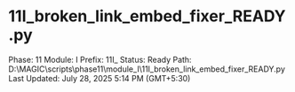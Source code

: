 # 11I_broken_link_embed_fixer_READY.py

Phase: 11
Module: I
Prefix: 11I_
Status: Ready
Path: D:\MAGIC\scripts\phase11\module_I\11I_broken_link_embed_fixer_READY.py
Last Updated: July 28, 2025 5:14 PM (GMT+5:30)
